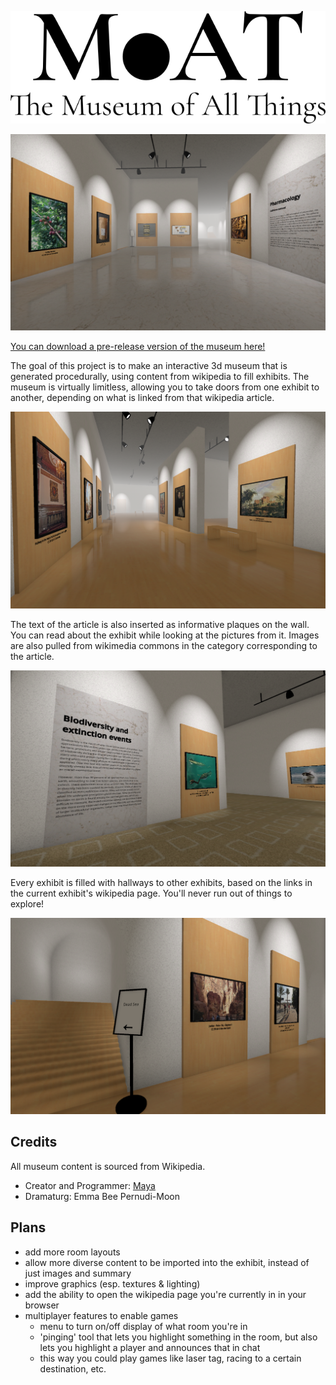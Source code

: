 ![museum of all things logo large](./assets/logo/moat_logo_large.png)

![screenshot of the 'coffee' exhibit](./docs/screenshot-coffee.png)

[You can download a pre-release version of the museum here!](https://github.com/m4ym4y/wikipedia-museum/releases/tag/v0.3.1)

The goal of this project is to make an interactive 3d museum that is generated
procedurally, using content from wikipedia to fill exhibits. The museum is
virtually limitless, allowing you to take doors from one exhibit to another,
depending on what is linked from that wikipedia article.

![screenshot of the 'baroque painting' exhibit](./docs/screenshot-baroque.png)

The text of the article is also inserted as informative plaques on the wall. You
can read about the exhibit while looking at the pictures from it. Images are also
pulled from wikimedia commons in the category corresponding to the article.

![screenshot of the 'marine life' room](docs/screenshot-marine.png)

Every exhibit is filled with hallways to other exhibits, based on the links in the
current exhibit's wikipedia page. You'll never run out of things to explore!

![screenshot of the 'petra' room](docs/screenshot-petra.png)

## Credits

All museum content is sourced from Wikipedia.

- Creator and Programmer: [Maya](https://github.com/m4ym4y)
- Dramaturg: Emma Bee Pernudi-Moon


## Plans

- add more room layouts
- allow more diverse content to be imported into the exhibit, instead of just images and summary
- improve graphics (esp. textures & lighting)
- add the ability to open the wikipedia page you're currently in in your browser
- multiplayer features to enable games
  - menu to turn on/off display of what room you're in
  - 'pinging' tool that lets you highlight something in the room, but also lets you highlight a player and announces that in chat
  - this way you could play games like laser tag, racing to a certain destination, etc.

